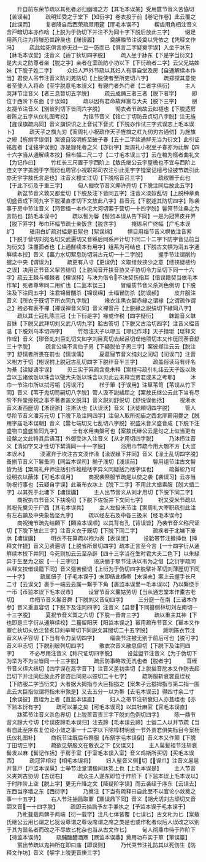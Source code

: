 <!-- { "loadSidebar": true } -->
　　升自前东荣节疏以其死者必归幽暗之方【其毛本误某】受用篚节音义苦恊切【苦误若】
　　疏明知受之于堂下【知衍字】卷衣投于前【卷记作卷】此云覆之【此误而】
　　复者降自后西荣疏厞用筵【厞毛本误不】
　　楔齿用角柶注音义含戸暗切本亦作唅【上脱为于伪切下并注不为同十字下脱后放此三字】
　　缀足用燕几注为将屦恐其辟戾也【屦误履】
　　奠脯醢节注设奠以凭依之【凭释文作冯】
　　疏此始死俱言亦无过一豆一笾而已【俱言二字疑奠字误】入坐于牀东【牀毛本误堂】注音义【适丁狄切四字脱】
　　疏入坐于牀东【下是字当衍文】是大夫之防尊者坐【脱之字】亲者在室疏防小功以下【下衍疏者二字】云父兄姑姊妹【下脱子姓二字】
　　众妇人戸外节疏以其妇人有事自堂及房【自通解续本作当】君使人吊节注音义防刘羌防切【上脱使者至所吏切六字】
　　疏郑探其意使者至使人入将命【至字脱意毛本误义】有寝门者外门者【二者字俱衍】
　　主人哭拜节注音义【者三息暂切五字脱】
　　疏云成踊三者三者【脱下者字】
　　即位于西阶下东面【于误如】
　　疏以因有君命故拜賔与大夫【脱下三字】
　　朋友襚节注音义【别彼列切下皆同六字脱】
　　彻衣者节疏故云如襚也【下脱适房者陈之五字从仪礼图考挍】
　　为铭节音义【铭亡丁切防丑贞切八字脱】注无旌【旌误旗疏内同】音义旗识识之上音试下音式【下脱亦作试三字式误志上毛本误卜】
　　疏天子之旗九刃【案周礼小祝疏作天子旌旗之杠九仞刃古通仞】为旌旗之縿【旌旗字误倒】案彼自铭明旌至破子春【五十二字续通觧无当为衍文】此引证铭旌者【证铭字误倒】亦是録死者之义【亦衍字】案周礼小祝至子春亦为此解【四十六字当从通解续本挍】但布幅二尺二寸【二寸毛本误三寸】云在棺为柩者曲礼文【为记作曰】
　　竹杠长三尺置于宇西阶上【敖氏继公云宇屋檐也不宜与西阶上连文字字盖因于字而衍也周官小祝职郑司农注引此无宇字镗案记檀弓设披节疏引此亦无宇字敖氏言是也】注音义橦丈江切【下脱梠音吕三字】
　　疏权置于此也【于此下衍及于重三字】
　　甸人掘坎节音义鄊许亮切【下脱注同后放此五字】
　　新盆节音义敦又都爱切【下脱及注下皆同五字】注音义渜奴乱切【上脱种章勇切盛音成下同九字下脱濯直孝切下文放此八字】县音元【下脱遽其防切四字】陈袭事于房中节注音义【沔音缅一本作沱大河切萦于营切一十四字脱】鬠笄节注桑之为言防也【防毛本误中】
　　疏以髻为鬠【髻监本误从告下同】一是为冠笄皮弁笄【脱下笄字】布巾环幅节疏士亲饭含【脱含字】
　　掩练帛广终幅【广毛本误纩】
　　瑱用白纩疏对緼是旧絮也【絮误绵】
　　幎目用缁节音义幎依注音萦【下脱于营切刘宛名切又武遍切又音緜后同系戸计切下同二十二字下防字音见前当为衍文】注覆面者也【上通觧续本有用字】组系为可结也【下脱古文幎为涓五字通觧续本挍】音义【藟力水切絮息防切涓古元切一十二字脱】
　　握手节注谓削约握之中央【谓误为】
　　疏更有八寸【更误仍】义取缕敛挟少之意【缕挟疑楼约之误】决用正节音义挈苦结切【上脱闿音开挟音协又子协切令力呈切下同一十六字】疏云王棘与檡棘者【檡误择】与决为借令不决契伤指耳【借误籍契当依毛本作挈】死者尊卑同二用纩也【二监本误三】
　　冒缁质节音义杀刘色例切【下脱注及下注同五字】注君锦冒黼杀【锦误绵】士缁冒防杀【防误赪】
　　皮弁服注音义【所衣于既切下所衣同九字脱】
　　褖衣注黒衣裳赤縁之谓褖【之谓疏作谓之】袍必有表不襌【襌误禅音义同】音义襌音丹【上脱縁之説绢切下縁同八字】
　　疏以其士冠礼陈三冠【士下衍是字】褖或作税【四字疑衍】
　　韎韐音义韎音妹【下脱又武拜切刘又武八切九字】韐古答切【下脱又古洽切四字】注音义緼音温【下脱刘乌本切四字】
　　竹笏注天子以璆玉【璆记作球】天子搢珽【珽释文作珵】音义【璆音虬刘巨虬切文如字刘目真切去起吕切珵他项切本又作珽同荼音舒三十字脱】
　　疏言公侯不言伯子男【下疑脱伯子男三字】案彼郑注云云【脱注字】舒懦者所畏在前也【懦误儒】
　　夏葛屦节音义纯刘之闰切【闰误门】注音义柎方于切【柎误拊上脱冠古乱切四字下脱绊音半三字】
　　疏盖俗读马有绊名为綦【读疑语字误】
　　贝三实于笄疏含竟未释【案檀弓疏引礼纬云天子饭以珠含以玉诸侯饭以珠含以璧大夫饭以珠含以贝此云未释岂贾君或未之考耶】
　　沐巾一节注巾所以拭污垢【污误汗】
　　栉于箪【于误用】注箪苇笥【苇误从竹下同】音义【苇于鬼切笥嗣切八字脱】管人汲不説繘屈之【案敖氏继公云此下当有尽阶不升堂授祝之事不著者盖文脱耳】音义説刘舒悦切【舒悦误他括】
　　祝淅水音义淅西歴切【淅误浙】注淅汏也【汏误沃】音义【汏徒頼切四字脱】
　　管人尽阶节音义潘芳元切【下脱下及注同四字】注甸人取所彻庙之西北厞薪用爨之【脱用字庙毛本误朝】音义【爨七端切又七乱切八字脱】祝盛米音义盛音成【下脱下注盛物巾盛盛笙同九字】
　　士有氷用夷槃可也【案敖氏继公云是句之上似当更有设槃之文此特其后语耳】外御受沐入注音义【从才用切四字脱】
　　乃沐栉注音义【清如字又才性切下絜清同一十一字脱】
　　浴用巾节疏今用大匏不方【大监本误木】
　　渜濯弃于坎注古文渜作湪【湪误縁下并同】音义【湪土乱切四字脱】蚤揃节音义下鬊蚤同【同监本误司】揃子浅切【浅误前】
　　鬠用组节注古文鬠皆为括【案周礼弁师注括引作桧桧栝字异义同疑括乃栝字误也】
　　疏鬠紒乃可设明衣以蔽体【可毛本误月】
　　商祝袭祭服节疏是以使之袭【袭误习】云亦当防祝行事也【云疑自字误】此虽布衣牀上【脱下二字】不用此大蜡素服【脱大蜡二字】以其死于北墉下【墉误牖】
　　主人出节音义从刘才用切【下脱下同二字】
　　商祝执巾节音义下扶晚切【下脱下佐饭并下文同七字】
　　祝又受米节疏以其祝先奠贝于尸西【其毛本误共】
　　主人左扱米节注【案周礼大宰职疏引此注有左右齻及中央象齿坚九字】
　　疏以经左右及中各三扱米【经毛本误今】
　　商祝掩节疏先结頥下【頥监本误顺】以其背有孔【背误皆】乃袭节音义称尺证切【下脱下放此三字】注音义衣于既切【下脱下同二字】
　　疏疾者于北墉下废牀【墉误牖】
　　明衣不在算疏以袍为表【表误里】
　　设韐帯节注搢揷也【揷释文作捷】音义见贤遍切【上脱省所景切四字】疏本正言至今言【一十四字衍从通觧续本挍下并同】今死则加云云至杂辟【四十三字当在生时君大夫二色下】以朱緑异于生至为之彼【一十三字衍】
　　设决丽于掔节注决以韦为之借【之衍字疏同从释文挍借误籍下同】音义彄苦侯切【上衍为于伪切四字脱擘补革切刘薄歴切下同一十字】
　　疏属纽子【子毛本误于】末即结此横帯【末误未】案上云握手长尺二寸【云误文】裹手一端云云属一繋于下角【裹监本误里一毛本误以】乃以繋绕手一帀【帀监本误下毛本误市】
　　设冒节音义櫜姑劳切【当从通志堂本作櫜古老切】
　　巾柶节音义鬊音舜【下脱刘又音旬四字】
　　三分庭一在南【三诸本作参】音义重直容切【下脱下及注同四字】注音义【县音下同簮侧林切刘左南切一十三字脱】
　　夏祝节音义鬻之六切【下脱一音育三字】
　　疏以重主其神【下也即是三字衍从通觧续校】二簋留阳厌【阳监本误之】幂用疏布节音义【幂本又作鼏亡狄切乆依注音炙□刘举琴切下同説文其闇切二十五字脱】
　　厥明陈衣节注音义从子容切【下当有令力呈切四字】
　　缁衾节注被无别于前后可也【脱可字】音义申志切【下脱别彼列切四字】
　　散衣次音义散息但切【下脱下及注同四字】
　　不必尽用注音义【称尺证切四字脱】
　　设盆盥节注音义【为于伪切下为举为不为尘皆同一十三字脱】
　　疏云防事略故无洗也者【脱者字】
　　苴绖节音义绖大结切【四字误在鬲字音下】注音义差初卖切【上脱搤音戹本又作防去起吕切下并注同后放此齐音咨后同易以豉切二十七字】
　　疏防服斩衰裳苴绖杖【下防服二字当衍文】大者据大拇指与大巨指搤之【案朱子云搤拇指与第二指一围此云大巨指似谓将指未审孰是】又去五分一以为帯【去毛本误云】得四寸余二寸【余误彼】苴绖为上者【苴监本误直】
　　妇人之帯节注斩衰妇人亦苴绖也【亦下监本衍有字】
　　疏可以兼之矣【可毛本误司】以其牡麻冝【冝毛本误直】
　　牀笫节注音义杀色界切【上脱篑音责三字下脱刘色例切四字】
　　陈一鼎节音义蹄大兮切【兮误皮蹄毛本误归】注去蹄【毛本误云蹄】士盥二人以并节疏【当有自此至序东复位论小敛之事一十二字以下除椁材明器一节外贾君俱失标目今案杨氏仪礼图补】
　　商祝节注既后布祭服【布祭字毛本误倒】音义本又作颠【下脱丁田切三字】
　　疏欲见祭服文在散衣之下【文误又】
　　主人髺髪袒节注斩衰髺发以麻【髺记作括】于房于室【于室毛本误入室】音义鸡斯所买切【买毛本误西】
　　疏冠笄相对【相毛本误将】
　　妇人髽音义侧切【误爪】注音义扈扈并音戸【戸监本误扈】士举节注堂谓楹间牀笫上也【上毛本误是】
　　主人节音义夹刘古协切【古误右】
　　疏众主人遂东即位于阼阶下【下监本误上毛本误以】于时阼阶上空【脱上字】更无升降之文【降疑阶字误】而云袭绖于序东【云误去】东西当序墙之东【西衍字】
　　乃奠注【下当有疏释曰自此至不以官论小敛奠之事一十五字】
　　右人节注抽扃取鼏【鼏误鼎下同】音义【胡犬切刘古顽切又音閟又音一十四字脱】
　　疏即云抽扃予左手兼执之【予监本误于毛本误于】
　　乃朼载载两髀于两端【衍一载字】注凡七体皆覆【七误匕】古文朼为匕【案敖氏继公云用匕谓之匕犹设尊谓之尊设席谓之席之类是也或作朼者似后人误改之以别于其为噐名者而改之不尽故匕朼杂也当从古文作匕】
　　甸人彻鼎巾待于阼阶下【待监本误侍】
　　疏脯醢醴酒鼏【鼏监本误鼎】奠用功布实于箪【箪误簟】
　　賔出节疏以鬼神所在即曰庙【即误则】
　　乃代哭节注礼防其以死伤生【防释文作坊】音义【挈字上脱更音庚三字】
